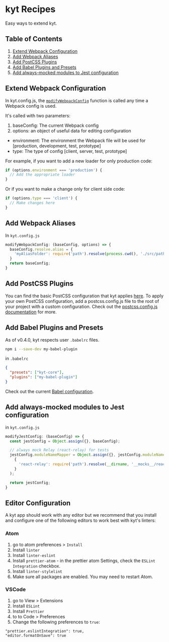 # kyt Recipes

Easy ways to extend kyt.

## Table of Contents

  1. [Extend Webpack Configuration](#extend-webpack-configuration)
  1. [Add Webpack Aliases](#add-webpack-aliases)
  1. [Add PostCSS Plugins](#add-postcss-plugins)
  1. [Add Babel Plugins and Presets](#add-babel-plugins-and-presets)
  1. [Add always-mocked modules to Jest configuration](#add-always-mocked-modules-to-jest-configuration)

## Extend Webpack Configuration

In kyt.config.js, the [`modifyWebpackConfig`](/docs/kytConfig#modifyWebpackConfig) function is called any time a Webpack config is used.

It's called with two parameters:
1. baseConfig: The current Webpack config
2. options: an object of useful data for editing configuration
  * environment: The environment the Webpack file will be used for [production, development, test, prototype]
  * type: The type of config [client, server, test, prototype]

For example, if you want to add a new loader for only production code:

```javascript
if (options.environment === 'production') {
  // Add the appropriate loader
}
```
Or if you want to make a change only for client side code:
```javascript
if (options.type === 'client') {
  // Make changes here
}
```

## Add Webpack Aliases

In `kyt.config.js`

```javascript
modifyWebpackConfig: (baseConfig, options) => {
  baseConfig.resolve.alias = {
    'myAliasFolder': require('path').resolve(process.cwd(), './src/path/to/my/folder'),
  }
  return baseConfig;
}
```

## Add PostCSS Plugins

You can find the basic PostCSS configuration that kyt applies [here](/packages/kyt-core/config/postcss.config.js). To apply your own PostCSS configuration, add a postcss.config.js file to the root of your project with a custom configuration. Check out the [postcss.config.js documentation](https://github.com/postcss/postcss-loader#config) for more.

## Add Babel Plugins and Presets

As of v0.4.0, kyt respects user `.babelrc` files.

```bash
npm i --save-dev my-babel-plugin
```

in `.babelrc`
```json
{
  "presets": ["kyt-core"],
  "plugins": ["my-babel-plugin"]
}
```
Check out the current [Babel configuration](/.babelrc).

## Add always-mocked modules to Jest configuration

in `kyt.config.js`
```javascript
modifyJestConfig: (baseConfig) => {
  const jestConfig = Object.assign({}, baseConfig);

  // always mock Relay (react-relay) for tests
  jestConfig.moduleNameMapper = Object.assign({}, jestConfig.moduleNameMapper,
    {
      'react-relay': require('path').resolve(__dirname, '__mocks__/react-relay.js'),
    }
  );

  return jestConfig;
}
```

## Editor Configuration

A kyt app should work with any editor but we recommend that you install and configure one of the following editors to work best with kyt's linters:

### Atom

1. go to atom preferences > `Install`
1. Install `linter`
1. Install `linter-eslint`
1. Install `prettier-atom` - in the prettier atom Settings, check the `ESLint Integration` checkbox.
1. Install `linter-stylelint`
1. Make sure all packages are enabled. You may need to restart Atom.

### VSCode

1. go to View > Extensions
1. Install `ESLint`
1. Install `Prettier`
1. to to Code > Preferences
1. Change the following preferences to `true`:

```
"prettier.eslintIntegration": true,
"editor.formatOnSave": true
```

